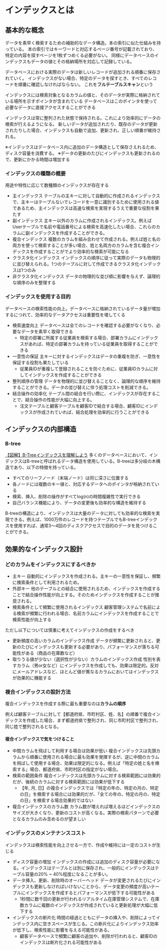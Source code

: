 # インデックスとは
## 基本的な概念
データを素早く検索するための補助的なデータ構造。本の索引に似た仕組みを持っている。
本の索引ではキーワードと対応するページ番号が記載されており、特定の内容を探すページを1枚ずつめくる必要がない。
同様にデータベースのインデックスもデータの値とその格納場所を対応して記録している。

データベースにおける実際のデータは新しいレコードが追加される順番に保存されていく。
インデックスがない場合、特定のデータを探すとき、すべてのレコードを順番に確認しなければならない。
これを**フルテーブルスキャン**という

インデックスには検索対象となるカラムの値と、そのデータが実際に格納されている場所を示すポインタが含まれている
データベースはこのポインタを使って必要なデータに直接アクセスすることができる

インデックスは常に整列された状態で保持される。これにより効率的にデータの検索が行えるようになる。
新しいデータが追加されたり、既存のデータが更新されたりした場合、インデックスも自動で追加、更新され、正しい順番が維持される。

※インデックスはデータベース内に追加のデータ構造として保存さえれるため、ディスク容量を消費する。
※データの更新のたびにインデックスも更新されるので、更新にかかる時間は増加する

### インデックスの種類の概要
用途や特性に応じて数種類のインデックスが存在する
- 主インデックス
テーブルの主キーに対して自動的に作成されるインデックスで、主キーはテーブルないでレコードを一意に識別するために使用される値であるため、主インデックスは高速な検索を実現するうえで重要な役割を果たす
- 副インデックス
主キー以外のカラムに作成されるインデックス。例えばUserテーブルで名前や電話番号による検索を高速化したい場合、これらのカラムに副インデックスを作成することができる。
- 複合インデックス
複数のカラムを組み合わせて作成される。例えば姓と名の両方を使って検索することが多い場合、姓と名両方のカラムを含む複合インデックスを作成することがでより効率的な検索が可能になる
- クラスタ化インデックス
インデックスの順序に従って実際のデータも物理的に並び替えられる。1つのテーブルに対して作成できるクラスタ化インデックスは1つのみ
- 非クラスタ化インデックス
データの物理的な並び順に影響を与えず、論理的な順序のみを整理する

### インデックスを使用する目的
データベースの検索性能の向上。データベースに格納されているデータ量が増加するにつれて、効率的なデータアクセスは重要性を増してくる
- 検索速度向上
データベースは全てのレコードを確認する必要がなくなり、必要なデータを素早く取得できる
  - 特定の部署に所属する従業員を検索する場合、部署カラムにインデックスがあれば、特定の部署カラムを持っている従業員を取得することができる
- 一意性の保証
主キーに対するインデックスはデータの重複を防ぎ、一意性を保証する役割も果たしている
  - 従業員IDが重複して登録されることを防ぐために、従業員IDカラムに対してインデックスを作成することができる
- 整列順序の管理
データを物理的に並び替えることなく、論理的な順序を維持することができる。データの並び替えに伴う処理コストを削減できる。
- 結合操作の効率化
テーブル間の結合を行い際に、インデックスが存在することで、結合操作の性能が大幅に向上する。
  - 注文テーブルと顧客テーブルを顧客IDで結合する場合、顧客IDにインデックスが作成されていれば、結合処理を効率的に行うことができる

## インデックスの内部構造
### B-tree
[【図解】B-Treeインデックスを理解しよう](https://qiita.com/shibainuu/items/25d4d9c37d8e7ba04afa)
多くのデータベースにおいて、インデックスはB-treeと呼ばれるデータ構造を使用している。B-treeは多分岐の木構造であり、以下の特徴を持っている。
- すべてのリーフノード（末端ノード）は同じ深さに位置する
- 各ノードには複数のキー値と、対応するデータへのポインタが格納されている
- 検索、挿入、削除の操作がすべてlog(n)の時間複雑性で実行できる
- 自己バランス機能により、データの変更後も効率的な構造を維持する

B-treeの構造により、インデックスは大量のデータに対しても効率的な検索を実現できる。例えば、1000万件のレコードを持つテーブルでもB-treeインデックスを使用すれば、通常3〜4回のディスクアクセスで目的のデータを見つけることができる。

## 効果的なインデックス設計
### どのカラムをインデックスにするべきか
- 主キー
自動的にインデックスを作成される。主キーの一意性を保証し、頻繁に検索条件として利用されるため。
- 外部キー
他のテーブルとの結合に使用されるため、インデックスを作成することで結合操作性能が向上する。そのためインデックスを作成することが推奨される。
- 検索条件として頻繁に使用されるインデックス
顧客管理システムで名前による検索が頻繁に行われる場合、名前カラムにインデックスを作成することで検索性能が向上する

ただし以下については慎重に考えてインデックスの作成をするべき
- 更新頻度の高いカラムのインデックス作成
データが頻繁に更新されると、更新のたびにインデックスも更新する必要があり、パフォーマンスが落ちる可能性がある（商品の在庫数など）
- 取りうる値が少ない（選択性が少ない）カラムのインデックス作成
性別を表すカラム（男or女など）にインデックスを作成しても、効果は限定的。反対にメールアドレスなど、ほとんど値が異なるカラムにおいてはインデックスが効果的に機能する

### 複合インデックスの設計方法
複合インデックスを作成する際に最も重要なのは**カラムの順序**

例えば顧客テーブルに対して【都道府県、市町村区、姓、名】の順番で複合インデックスを作成した場合、まず都道府県で整列され、同じ市町村区で整列され、同じ姓で整列されるとなる。

#### 複合インデックスで気をつけること
- 中間カラムを飛ばして利用する場合は効果が低い
複合インデックスは先頭カラムから順番に使用される場合に最も効果を発揮するが、逆に中間のカラムを飛ばして使用する場合、効果は限定的になる。例えば「特定の姓と名を検索する」場合、都道府県、市町村区の指定がない場合。
- 検索の範囲条件
複合インデックスは先頭カラムに対する検索範囲には効果的だが、後続のカラムに対する検索範囲には効果が低下する
  - 【年, 月, 日】の複合インデックスでは「特定の年の、特定の月の、特定の日」を検索する場合には効果的だが、「全ての年の、特定の月の、特定の日」を検索する場合効果的ではない
- 複合インデックスのカラム数
カラム数が増えれば増えるほどインデックスのサイズが大きくなり、更新のコストが高くなる。実際の検索パターンで必要となるカラムのみ含めるのが望ましい

### インデックスのメンテナンスコスト
インデックスは検索性能を向上させる一方で、作成や維持には一定のコストが生じる

- ディスク容量の増加
インデックスの作成には追加のディスク容量が必要になる。インデックスはテーブルとは別に保存され、一般的にインデックスはテーブル容量の20% ~ 40%程度になることが多い。
- データ挿入、更新、削除時のオーバーヘッド
データが変更されるたびにインデックスも更新しなければいけないことから、データ変更の頻度が高いテーブルにインデックスを作成するとパフォーマンスが低下する可能性がある
  - 1秒間に数千回の更新が行われるリアルタイム在庫管理システムで、在庫数カラムに複数のインデックスが作成されていると更新処理が大幅に低下する
- インデックスの断片化
時間の経過とともにデータの挿入や、削除によってインデックス内に空きスペースが生じる。この断片化によりインデックス効率が低下し、検索性能に影響を与える可能性がある。
  - 顧客データベースで頻繁に顧客の追加や、削除が行われると、顧客IDのインデックスは断片化される可能性がある
